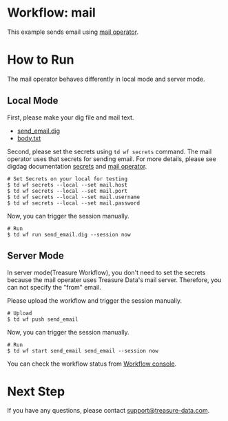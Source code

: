 # Workflow: mail

This example sends email using [mail operator](http://docs.digdag.io/operators/mail.html).

# How to Run
The mail operator behaves differently in local mode and server mode.
## Local Mode
First, please make your dig file and mail text.

- [send_email.dig](send_email.dig)
- [body.txt](body.txt)

Second, please set the secrets using `td wf secrets` command. The mail operator uses that secrets for sending email. For more details, please see digdag documentation [secrets](http://docs.digdag.io/command_reference.html#secrets) and [mail operator](http://docs.digdag.io/operators/mail.html#secrets).

    # Set Secrets on your local for testing
    $ td wf secrets --local --set mail.host
    $ td wf secrets --local --set mail.port
    $ td wf secrets --local --set mail.username
    $ td wf secrets --local --set mail.password

Now, you can trigger the session manually.

    # Run
    $ td wf run send_email.dig --session now

## Server Mode
In server mode(Treasure Workflow), you don't need to set the secrets because the mail operater uses Treasure Data's mail server. Therefore, you can not specify the "from" email.

Please upload the workflow and trigger the session manually.

    # Upload
    $ td wf push send_email

Now, you can trigger the session manually.

    # Run
    $ td wf start send_email send_email --session now

You can check the workflow status from [Workflow console](https://workflows.treasuredata.com/).

# Next Step

If you have any questions, please contact support@treasure-data.com.
